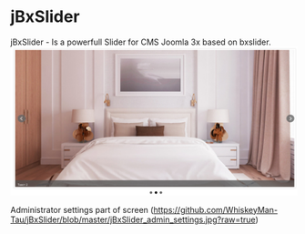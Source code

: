 # jBxSlider
jBxSlider - Is a powerfull Slider for CMS Joomla 3x based on bxslider.
![](https://github.com/WhiskeyMan-Tau/jBxSlider/blob/master/jbxlider.jpg?raw=true)

Administrator settings part of screen
(https://github.com/WhiskeyMan-Tau/jBxSlider/blob/master/jBxSlider_admin_settings.jpg?raw=true)
